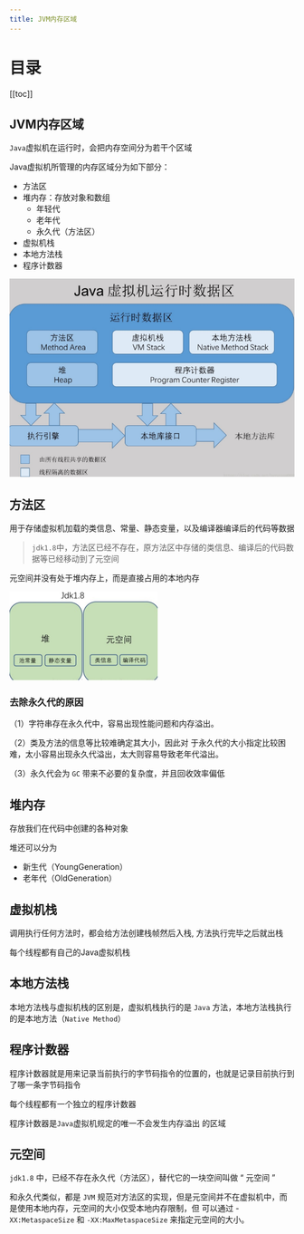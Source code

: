 ```yaml
---
title: JVM内存区域
---
```

# 目录

[[toc]]

## JVM内存区域

`Java`虚拟机在运行时，会把内存空间分为若干个区域

Java虚拟机所管理的内存区域分为如下部分：

- 方法区
- 堆内存：存放对象和数组
  - 年轻代
  - 老年代
  - 永久代（方法区）
- 虚拟机栈
- 本地方法栈
- 程序计数器

![image-20230408162038562](./img/image-20230408162038562.png)

## 方法区

用于存储虚拟机加载的类信息、常量、静态变量，以及编译器编译后的代码等数据

> `jdk1.8`中，方法区已经不存在，原方法区中存储的类信息、编译后的代码数据等已经移动到了元空间

元空间并没有处于堆内存上，而是直接占用的本地内存

![image-20230408163057563](./img/image-20230408163057563.png)

### 去除永久代的原因

（1）字符串存在永久代中，容易出现性能问题和内存溢出。 

（2）类及方法的信息等比较难确定其大小，因此对 于永久代的大小指定比较困难，太小容易出现永久代溢出，太大则容易导致老年代溢出。 

（3）永久代会为 `GC` 带来不必要的复杂度，并且回收效率偏低

## 堆内存

存放我们在代码中创建的各种对象 

堆还可以分为

- 新生代（YoungGeneration）
- 老年代（OldGeneration）

## 虚拟机栈

调用执行任何方法时，都会给方法创建栈帧然后入栈, 方法执行完毕之后就出栈

每个线程都有自己的Java虚拟机栈  

## 本地方法栈

本地方法栈与虚拟机栈的区别是，虚拟机栈执行的是 `Java` 方法，本地方法栈执行的是本地方法（`Native Method`）



## 程序计数器

程序计数器就是用来记录当前执行的字节码指令的位置的，也就是记录目前执行到了哪一条字节码指令

每个线程都有一个独立的程序计数器

程序计数器是`Java`虚拟机规定的唯一不会发生内存溢出 的区域

## 元空间

`jdk1.8` 中，已经不存在永久代（方法区），替代它的一块空间叫做 “ 元空间 ”

和永久代类似，都是 `JVM` 规范对方法区的实现，但是元空间并不在虚拟机中，而是使用本地内存，元空间的大小仅受本地内存限制，但 可以通过 -`XX:MetaspaceSize` 和 `-XX:MaxMetaspaceSize` 来指定元空间的大小。